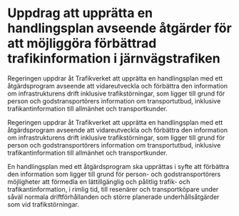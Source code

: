 # Uppdrag att upprätta en handlingsplan avseende åtgärder för att möjliggöra förbättrad trafikinformation i järnvägstrafiken

Regeringen uppdrar åt Trafikverket att upprätta en handlingsplan med ett åtgärdsprogram
avseende att vidareutveckla och förbättra den information om infrastrukturens
drift inklusive trafikstörningar, som ligger till grund för person och
godstransportörers information om transportutbud, inklusive
trafikantinformation till allmänhet och transportkunder.

Regeringen uppdrar åt Trafikverket att upprätta en handlingsplan med ett åtgärdsprogram
avseende att vidareutveckla och förbättra den information om infrastrukturens
drift inklusive trafikstörningar, som ligger till grund för person och
godstransportörers information om transportutbud, inklusive
trafikantinformation till allmänhet och transportkunder.

En handlingsplan med ett åtgärdsprogram ska upprättas i syfte att förbättra den information som ligger till grund för person- och godstransportörers möjligheter att förmedla en lättillgänglig och pålitlig trafik- och trafikantinformation, i rimlig tid, till resenärer och transportköpare under såväl normala driftförhållanden och större planerade underhållsåtgärder som vid trafikstörningar.
